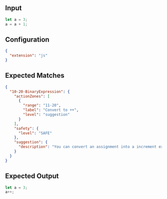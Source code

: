 
## Input
```javascript input
let a = 3;
a = a + 1;
```

## Configuration
```json configuration
{
  "extension": "js"
}
```

## Expected Matches
```json expected matches
{
  "10-20-BinaryExpression": {
    "actionZones": [
      {
        "range": "11-20",
        "label": "Convert to ++",
        "level": "suggestion"
      }
    ],
    "safety": {
      "level": "SAFE"
    },
    "suggestion": {
      "description": "You can convert an assignment into a increment expression."
    }
  }
}
```

## Expected Output
```javascript expected output
let a = 3;
a++;
```
